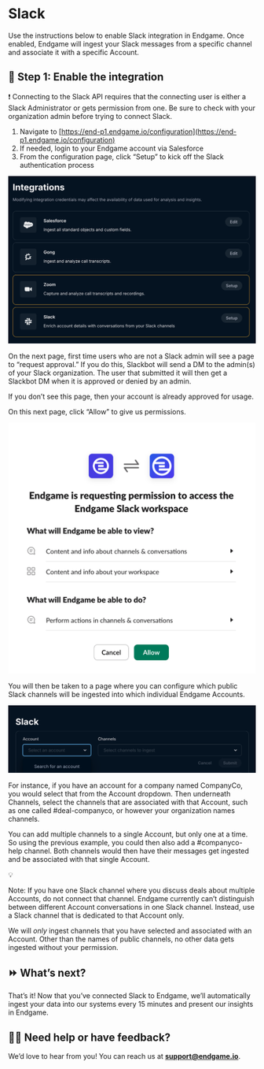 # Slack

Use the instructions below to enable Slack integration in Endgame. Once enabled, Endgame will ingest your Slack messages from a specific channel and associate it with a specific Account. 

## 🔌 Step 1: Enable the integration

<aside>
❗ Connecting to the Slack API requires that the connecting user is either a Slack Administrator or gets permission from one. Be sure to check with your organization admin before trying to connect Slack.

</aside>

1. Navigate to [https://end-p1.endgame.io/configuration](https://end-p1.endgame.io/configuration)
2. If needed, login to your Endgame account via Salesforce
3. From the configuration page, click “Setup” to kick off the Slack authentication process

![image.png](Slack%201ec0ee6f29db8008be69f057fb163c02/image.png)

On the next page, first time users who are not a Slack admin will see a page to “request approval.” If you do this, Slackbot will send a DM to the admin(s) of your Slack organization. The user that submitted it will then get a Slackbot DM when it is approved or denied by an admin. 

If you don’t see this page, then your account is already approved for usage.

On this next page, click “Allow” to give us permissions.

![image.png](Slack%201ec0ee6f29db8008be69f057fb163c02/image%201.png)

You will then be taken to a page where you can configure which public Slack channels will be ingested into which individual Endgame Accounts.

![image.png](Slack%201ec0ee6f29db8008be69f057fb163c02/image%202.png)

For instance, if you have an account for a company named CompanyCo, you would select that from the Account dropdown. Then underneath Channels, select the channels that are associated with that Account, such as one called #deal-companyco, or however your organization names channels.

You can add multiple channels to a single Account, but only one at a time. So using the previous example, you could then also add a #companyco-help channel. Both channels would then have their messages get ingested and be associated with that single Account.

<aside>
💡

Note: If you have one Slack channel where you discuss deals about multiple Accounts, do not connect that channel. Endgame currently can’t distinguish between different Account conversations in one Slack channel. Instead, use a Slack channel that is dedicated to that Account only.

</aside>

We will *only* ingest channels that you have selected and associated with an Account. Other than the names of public channels, no other data gets ingested without your permission.

## ⏩ What’s next?

That’s it! Now that you’ve connected Slack to Endgame, we’ll automatically ingest your data into our systems every 15 minutes and present our insights in Endgame.

## 💁‍♀️ Need help or have feedback?

We’d love to hear from you! You can reach us at [**support@endgame.io**](mailto:support@endgame.io).